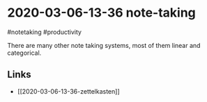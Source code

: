 # 2020-03-06-13-36 note-taking
#notetaking #productivity

There are many other note taking systems, most of them linear and categorical.

## Links
- [[2020-03-06-13-36-zettelkasten]]
